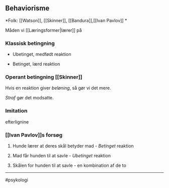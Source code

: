 ## Behaviorisme
*Folk: [[Watson]], [[Skinner]], [[Bandura]],[[Ivan Pavlov]] *

Måden vi [[Læringsformer|lærer]] på

### Klassisk betingning

- Ubetinget, medfødt reaktion

- Betinget, lærd reaktion

### Operant betingning [[Skinner]]
Hvis en reaktion giver *beløning*, så gør vi det mere.

*Straf* gør det modsatte.

### Imitation
efterlignine

### [[Ivan Pavlov]]s forsøg
1. Hunde lærer at deres skål betyder mad - *Betinget* reaktion

2. Mad får hunden til at savle - *Ubetinget* reaktion

3. Skålen for hunden til at savle - en kombination af de to 

---
#psykologi 